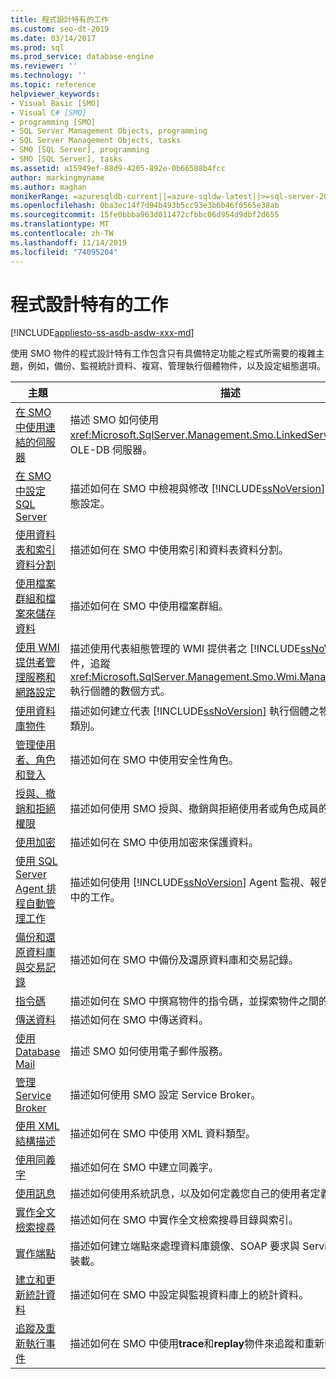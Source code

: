 ```yaml
---
title: 程式設計特有的工作
ms.custom: seo-dt-2019
ms.date: 03/14/2017
ms.prod: sql
ms.prod_service: database-engine
ms.reviewer: ''
ms.technology: ''
ms.topic: reference
helpviewer_keywords:
- Visual Basic [SMO]
- Visual C# [SMO]
- programming [SMO]
- SQL Server Management Objects, programming
- SQL Server Management Objects, tasks
- SMO [SQL Server], programming
- SMO [SQL Server], tasks
ms.assetid: a15949ef-88d9-4205-892e-0b66588b4fcc
author: markingmyname
ms.author: maghan
monikerRange: =azuresqldb-current||=azure-sqldw-latest||>=sql-server-2016||=sqlallproducts-allversions||>=sql-server-linux-2017||=azuresqldb-mi-current
ms.openlocfilehash: 0ba3ec14f7d94b493b5cc93e3b6b46f0565e38ab
ms.sourcegitcommit: 15fe0bbba963d011472cfbbc06d954d9dbf2d655
ms.translationtype: MT
ms.contentlocale: zh-TW
ms.lasthandoff: 11/14/2019
ms.locfileid: "74095204"
---
```

# <a name="programming-specific-tasks"></a>程式設計特有的工作
[!INCLUDE[appliesto-ss-asdb-asdw-xxx-md](../../../includes/appliesto-ss-asdb-asdw-xxx-md.md)]

  使用 SMO 物件的程式設計特有工作包含只有具備特定功能之程式所需要的複雜主題，例如，備份、監視統計資料、複寫、管理執行個體物件，以及設定組態選項。  
  
|主題|描述|  
|-----------|-----------------|  
|[在 SMO 中使用連結的伺服器](../../../relational-databases/server-management-objects-smo/tasks/using-linked-servers-in-smo.md)|描述 SMO 如何使用 <xref:Microsoft.SqlServer.Management.Smo.LinkedServer> 物件連結 OLE-DB 伺服器。|  
|[在 SMO 中設定 SQL Server](../../../relational-databases/server-management-objects-smo/tasks/configuring-sql-server-in-smo.md)|描述如何在 SMO 中檢視與修改 [!INCLUDE[ssNoVersion](../../../includes/ssnoversion-md.md)] 執行個體的組態設定。|  
|[使用資料表和索引資料分割](../../../relational-databases/server-management-objects-smo/tasks/using-table-and-index-partitioning.md)|描述如何在 SMO 中使用索引和資料表資料分割。|  
|[使用檔案群組和檔案來儲存資料](../../../relational-databases/server-management-objects-smo/tasks/using-filegroups-and-files-to-store-data.md)|描述如何在 SMO 中使用檔案群組。|  
|[使用 WMI 提供者管理服務和網路設定](../../../relational-databases/server-management-objects-smo/tasks/managing-services-and-network-settings-by-using-wmi-provider.md)|描述使用代表組態管理的 WMI 提供者之 [!INCLUDE[ssNoVersion](../../../includes/ssnoversion-md.md)] 物件，追蹤 <xref:Microsoft.SqlServer.Management.Smo.Wmi.ManagedComputer> 執行個體的數個方式。|  
|[使用資料庫物件](../../../relational-databases/server-management-objects-smo/tasks/creating-altering-and-removing-database-objects.md)|描述如何建立代表 [!INCLUDE[ssNoVersion](../../../includes/ssnoversion-md.md)] 執行個體之物件的執行個體類別。|  
|[管理使用者、角色和登入](../../../relational-databases/server-management-objects-smo/tasks/managing-users-roles-and-logins.md)|描述如何在 SMO 中使用安全性角色。|  
|[授與、撤銷和拒絕權限](../../../relational-databases/server-management-objects-smo/tasks/granting-revoking-and-denying-permissions.md)|描述如何使用 SMO 授與、撤銷與拒絕使用者或角色成員的權限。|  
|[使用加密](../../../relational-databases/server-management-objects-smo/tasks/using-encryption.md)|描述如何在 SMO 中使用加密來保護資料。|  
|[使用 SQL Server Agent 排程自動管理工作](../../../relational-databases/server-management-objects-smo/tasks/scheduling-automatic-administrative-tasks-in-sql-server-agent.md)|描述如何使用 [!INCLUDE[ssNoVersion](../../../includes/ssnoversion-md.md)] Agent 監視、報告與排程 SMO 中的工作。|  
|[備份和還原資料庫與交易記錄](../../../relational-databases/server-management-objects-smo/tasks/backing-up-and-restoring-databases-and-transaction-logs.md)|描述如何在 SMO 中備份及還原資料庫和交易記錄。|  
|[指令碼](../../../relational-databases/server-management-objects-smo/tasks/scripting.md)|描述如何在 SMO 中撰寫物件的指令碼，並探索物件之間的相依性。|  
|[傳送資料](../../../relational-databases/server-management-objects-smo/tasks/transferring-data.md)|描述如何在 SMO 中傳送資料。|  
|[使用 Database Mail](../../../relational-databases/server-management-objects-smo/tasks/using-database-mail.md)|描述 SMO 如何使用電子郵件服務。|  
|[管理 Service Broker](../../../relational-databases/server-management-objects-smo/tasks/managing-service-broker.md)|描述如何使用 SMO 設定 Service Broker。|  
|[使用 XML 結構描述](../../../relational-databases/server-management-objects-smo/tasks/using-xml-schemas.md)|描述如何在 SMO 中使用 XML 資料類型。|  
|[使用同義字](../../../relational-databases/server-management-objects-smo/tasks/using-synonyms.md)|描述如何在 SMO 中建立同義字。|  
|[使用訊息](../../../relational-databases/server-management-objects-smo/tasks/using-messages.md)|描述如何使用系統訊息，以及如何定義您自己的使用者定義訊息。|  
|[實作全文檢索搜尋](../../../relational-databases/server-management-objects-smo/tasks/implementing-full-text-search.md)|描述如何在 SMO 中實作全文檢索搜尋目錄與索引。|  
|[實作端點](../../../relational-databases/server-management-objects-smo/tasks/implementing-endpoints.md)|描述如何建立端點來處理資料庫鏡像、SOAP 要求與 Service Broker 的裝載。|  
|[建立和更新統計資料](../../../relational-databases/server-management-objects-smo/tasks/creating-and-updating-statistics.md)|描述如何在 SMO 中設定與監視資料庫上的統計資料。|  
|[追蹤及重新執行事件](../../../relational-databases/server-management-objects-smo/tasks/tracing-and-replaying-events.md)|描述如何在 SMO 中使用**trace**和**replay**物件來追蹤和重新執行事件。|  
  
  
